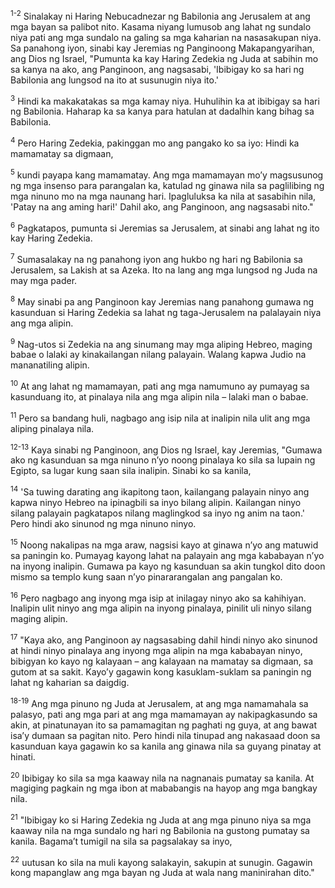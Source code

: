 <sup>1-2</sup>
Sinalakay ni Haring Nebucadnezar ng Babilonia ang Jerusalem at ang mga bayan sa palibot nito. Kasama niyang lumusob ang lahat ng sundalo niya pati ang mga sundalo na galing sa mga kaharian na nasasakupan niya. Sa panahong iyon, sinabi kay Jeremias ng Panginoong Makapangyarihan, ang Dios ng Israel, "Pumunta ka kay Haring Zedekia ng Juda at sabihin mo sa kanya na ako, ang Panginoon, ang nagsasabi, 'Ibibigay ko sa hari ng Babilonia ang lungsod na ito at susunugin niya ito.' 

<sup>3</sup>
Hindi ka makakatakas sa mga kamay niya. Huhulihin ka at ibibigay sa hari ng Babilonia. Haharap ka sa kanya para hatulan at dadalhin kang bihag sa Babilonia. 

<sup>4</sup>
Pero Haring Zedekia, pakinggan mo ang pangako ko sa iyo: Hindi ka mamamatay sa digmaan, 

<sup>5</sup>
kundi payapa kang mamamatay. Ang mga mamamayan moʼy magsusunog ng mga insenso para parangalan ka, katulad ng ginawa nila sa paglilibing ng mga ninuno mo na mga naunang hari. Ipagluluksa ka nila at sasabihin nila, 'Patay na ang aming hari!' Dahil ako, ang Panginoon, ang nagsasabi nito." 

<sup>6</sup>
Pagkatapos, pumunta si Jeremias sa Jerusalem, at sinabi ang lahat ng ito kay Haring Zedekia. 

<sup>7</sup>
Sumasalakay na ng panahong iyon ang hukbo ng hari ng Babilonia sa Jerusalem, sa Lakish at sa Azeka. Ito na lang ang mga lungsod ng Juda na may mga pader.

<sup>8</sup>
May sinabi pa ang Panginoon kay Jeremias nang panahong gumawa ng kasunduan si Haring Zedekia sa lahat ng taga-Jerusalem na palalayain niya ang mga alipin. 

<sup>9</sup>
Nag-utos si Zedekia na ang sinumang may mga aliping Hebreo, maging babae o lalaki ay kinakailangan nilang palayain. Walang kapwa Judio na mananatiling alipin. 

<sup>10</sup>
At ang lahat ng mamamayan, pati ang mga namumuno ay pumayag sa kasunduang ito, at pinalaya nila ang mga alipin nila – lalaki man o babae. 

<sup>11</sup>
Pero sa bandang huli, nagbago ang isip nila at inalipin nila ulit ang mga aliping pinalaya nila.

<sup>12-13</sup>
Kaya sinabi ng Panginoon, ang Dios ng Israel, kay Jeremias, "Gumawa ako ng kasunduan sa mga ninuno nʼyo noong pinalaya ko sila sa lupain ng Egipto, sa lugar kung saan sila inalipin. Sinabi ko sa kanila, 

<sup>14</sup>
'Sa tuwing darating ang ikapitong taon, kailangang palayain ninyo ang kapwa ninyo Hebreo na ipinagbili sa inyo bilang alipin. Kailangan ninyo silang palayain pagkatapos nilang maglingkod sa inyo ng anim na taon.' Pero hindi ako sinunod ng mga ninuno ninyo. 

<sup>15</sup>
Noong nakalipas na mga araw, nagsisi kayo at ginawa nʼyo ang matuwid sa paningin ko. Pumayag kayong lahat na palayain ang mga kababayan nʼyo na inyong inalipin. Gumawa pa kayo ng kasunduan sa akin tungkol dito doon mismo sa templo kung saan nʼyo pinararangalan ang pangalan ko. 

<sup>16</sup>
Pero nagbago ang inyong mga isip at inilagay ninyo ako sa kahihiyan. Inalipin ulit ninyo ang mga alipin na inyong pinalaya, pinilit uli ninyo silang maging alipin. 

<sup>17</sup>
"Kaya ako, ang Panginoon ay nagsasabing dahil hindi ninyo ako sinunod at hindi ninyo pinalaya ang inyong mga alipin na mga kababayan ninyo, bibigyan ko kayo ng kalayaan – ang kalayaan na mamatay sa digmaan, sa gutom at sa sakit. Kayoʼy gagawin kong kasuklam-suklam sa paningin ng lahat ng kaharian sa daigdig.

<sup>18-19</sup>
Ang mga pinuno ng Juda at Jerusalem, at ang mga namamahala sa palasyo, pati ang mga pari at ang mga mamamayan ay nakipagkasundo sa akin, at pinatunayan ito sa pamamagitan ng paghati ng guya, at ang bawat isaʼy dumaan sa pagitan nito. Pero hindi nila tinupad ang nakasaad doon sa kasunduan kaya gagawin ko sa kanila ang ginawa nila sa guyang pinatay at hinati. 

<sup>20</sup>
Ibibigay ko sila sa mga kaaway nila na nagnanais pumatay sa kanila. At magiging pagkain ng mga ibon at mababangis na hayop ang mga bangkay nila. 

<sup>21</sup>
"Ibibigay ko si Haring Zedekia ng Juda at ang mga pinuno niya sa mga kaaway nila na mga sundalo ng hari ng Babilonia na gustong pumatay sa kanila. Bagamaʼt tumigil na sila sa pagsalakay sa inyo, 

<sup>22</sup>
uutusan ko sila na muli kayong salakayin, sakupin at sunugin. Gagawin kong mapanglaw ang mga bayan ng Juda at wala nang maninirahan dito."